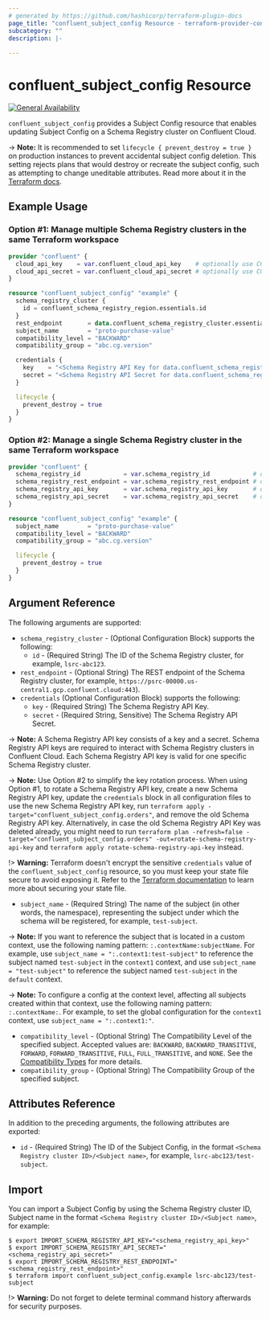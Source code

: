```yaml
---
# generated by https://github.com/hashicorp/terraform-plugin-docs
page_title: "confluent_subject_config Resource - terraform-provider-confluent"
subcategory: ""
description: |-
  
---
```


# confluent_subject_config Resource

[![General Availability](https://img.shields.io/badge/Lifecycle%20Stage-General%20Availability-%2345c6e8)](https://docs.confluent.io/cloud/current/api.html#section/Versioning/API-Lifecycle-Policy)

`confluent_subject_config` provides a Subject Config resource that enables updating Subject Config on a Schema Registry cluster on Confluent Cloud.

-> **Note:** It is recommended to set `lifecycle { prevent_destroy = true }` on production instances to prevent accidental subject config deletion. This setting rejects plans that would destroy or recreate the subject config, such as attempting to change uneditable attributes. Read more about it in the [Terraform docs](https://www.terraform.io/language/meta-arguments/lifecycle#prevent_destroy).

## Example Usage

### Option #1: Manage multiple Schema Registry clusters in the same Terraform workspace

```terraform
provider "confluent" {
  cloud_api_key    = var.confluent_cloud_api_key    # optionally use CONFLUENT_CLOUD_API_KEY env var
  cloud_api_secret = var.confluent_cloud_api_secret # optionally use CONFLUENT_CLOUD_API_SECRET env var
}

resource "confluent_subject_config" "example" {
  schema_registry_cluster {
    id = confluent_schema_registry_region.essentials.id
  }
  rest_endpoint       = data.confluent_schema_registry_cluster.essentials.rest_endpoint
  subject_name        = "proto-purchase-value"
  compatibility_level = "BACKWARD"
  compatibility_group = "abc.cg.version"

  credentials {
    key    = "<Schema Registry API Key for data.confluent_schema_registry_cluster.essentials>"
    secret = "<Schema Registry API Secret for data.confluent_schema_registry_cluster.essentials>"
  }

  lifecycle {
    prevent_destroy = true
  }
}
```

### Option #2: Manage a single Schema Registry cluster in the same Terraform workspace

```terraform
provider "confluent" {
  schema_registry_id            = var.schema_registry_id            # optionally use SCHEMA_REGISTRY_ID env var
  schema_registry_rest_endpoint = var.schema_registry_rest_endpoint # optionally use SCHEMA_REGISTRY_REST_ENDPOINT env var
  schema_registry_api_key       = var.schema_registry_api_key       # optionally use SCHEMA_REGISTRY_API_KEY env var
  schema_registry_api_secret    = var.schema_registry_api_secret    # optionally use SCHEMA_REGISTRY_API_SECRET env var
}

resource "confluent_subject_config" "example" {
  subject_name        = "proto-purchase-value"
  compatibility_level = "BACKWARD"
  compatibility_group = "abc.cg.version"

  lifecycle {
    prevent_destroy = true
  }
}
```

<!-- schema generated by tfplugindocs -->
## Argument Reference

The following arguments are supported:

- `schema_registry_cluster` - (Optional Configuration Block) supports the following:
    - `id` - (Required String) The ID of the Schema Registry cluster, for example, `lsrc-abc123`.
- `rest_endpoint` - (Optional String) The REST endpoint of the Schema Registry cluster, for example, `https://psrc-00000.us-central1.gcp.confluent.cloud:443`).
- `credentials` (Optional Configuration Block) supports the following:
    - `key` - (Required String) The Schema Registry API Key.
    - `secret` - (Required String, Sensitive) The Schema Registry API Secret.

-> **Note:** A Schema Registry API key consists of a key and a secret. Schema Registry API keys are required to interact with Schema Registry clusters in Confluent Cloud. Each Schema Registry API key is valid for one specific Schema Registry cluster.

-> **Note:** Use Option #2 to simplify the key rotation process. When using Option #1, to rotate a Schema Registry API key, create a new Schema Registry API key, update the `credentials` block in all configuration files to use the new Schema Registry API key, run `terraform apply -target="confluent_subject_config.orders"`, and remove the old Schema Registry API key. Alternatively, in case the old Schema Registry API Key was deleted already, you might need to run `terraform plan -refresh=false -target="confluent_subject_config.orders" -out=rotate-schema-registry-api-key` and `terraform apply rotate-schema-registry-api-key` instead.

!> **Warning:** Terraform doesn't encrypt the sensitive `credentials` value of the `confluent_subject_config` resource, so you must keep your state file secure to avoid exposing it. Refer to the [Terraform documentation](https://www.terraform.io/docs/language/state/sensitive-data.html) to learn more about securing your state file.

- `subject_name` - (Required String) The name of the subject (in other words, the namespace), representing the subject under which the schema will be registered, for example, `test-subject`.

-> **Note:** If you want to reference the subject that is located in a custom context, use the following naming pattern: `:.contextName:subjectName`. For example, use `subject_name = ":.context1:test-subject"` to reference the subject named `test-subject` in the `context1` context, and use `subject_name = "test-subject"` to reference the subject named `test-subject` in the `default` context.

-> **Note:** To configure a config at the context level, affecting all subjects created within that context, use the following naming pattern: `:.contextName:`. For example, to set the global configuration for the `context1` context, use `subject_name = ":.context1:"`.

- `compatibility_level` - (Optional String) The Compatibility Level of the specified subject. Accepted values are: `BACKWARD`, `BACKWARD_TRANSITIVE`, `FORWARD`, `FORWARD_TRANSITIVE`, `FULL`, `FULL_TRANSITIVE`, and `NONE`. See the [Compatibility Types](https://docs.confluent.io/platform/current/schema-registry/avro.html#compatibility-types) for more details.
- `compatibility_group` - (Optional String) The Compatibility Group of the specified subject.

## Attributes Reference

In addition to the preceding arguments, the following attributes are exported:

- `id` - (Required String) The ID of the Subject Config, in the format `<Schema Registry cluster ID>/<Subject name>`, for example, `lsrc-abc123/test-subject`.

## Import

You can import a Subject Config by using the Schema Registry cluster ID, Subject name in the format `<Schema Registry cluster ID>/<Subject name>`, for example:

```shell
$ export IMPORT_SCHEMA_REGISTRY_API_KEY="<schema_registry_api_key>"
$ export IMPORT_SCHEMA_REGISTRY_API_SECRET="<schema_registry_api_secret>"
$ export IMPORT_SCHEMA_REGISTRY_REST_ENDPOINT="<schema_registry_rest_endpoint>"
$ terraform import confluent_subject_config.example lsrc-abc123/test-subject
```

!> **Warning:** Do not forget to delete terminal command history afterwards for security purposes.
